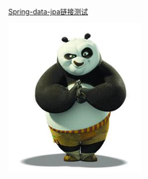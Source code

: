 
[Spring-data-jpa链接测试](http://www.cnblogs.com/sxdcgaq8080/p/7894828.html)

![Image text测试图片]( https://github.com/MorganReid/Test2019/blob/master/images/%E4%B8%8B%E8%BD%BD.jpg)
